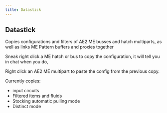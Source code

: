 ```yaml
---
title: Datastick
---
```

## Datastick

Copies configurations and filters of AE2 ME busses and hatch multiparts, as well as links ME Pattern buffers and proxies together

Sneak right click a ME hatch or bus to copy the configuration, it will tell you in chat when you do,

Right click an AE2 ME multipart to paste the config from the previous copy.

Currently copies:

- input circuits
- Filtered items and fluids
- Stocking automatic pulling mode
- Distinct mode